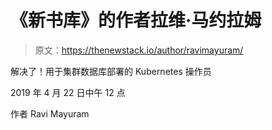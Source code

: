 # 《新书库》的作者拉维·马约拉姆

> 原文：<https://thenewstack.io/author/ravimayuram/>

解决了！用于集群数据库部署的 Kubernetes 操作员

2019 年 4 月 22 日中午 12 点

作者 Ravi Mayuram